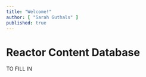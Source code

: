 ```yaml
---
title: "Welcome!"
author: [ "Sarah Guthals" ]
published: true
---
```


# Reactor Content Database

TO FILL IN